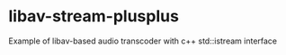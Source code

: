 libav-stream-plusplus
=====================

Example of libav-based audio transcoder with c++ std::istream interface
